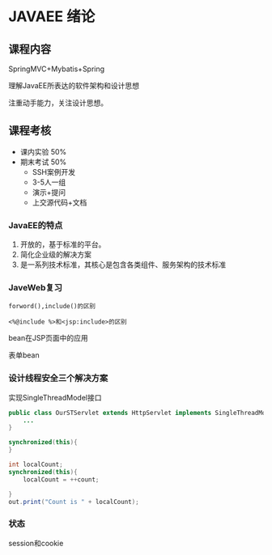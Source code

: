# JAVAEE 绪论

## 课程内容

SpringMVC+Mybatis+Spring

理解JavaEE所表达的软件架构和设计思想

注重动手能力，关注设计思想。

## 课程考核

- 课内实验 50%
- 期末考试 50%
    - SSH案例开发
    - 3-5人一组
    - 演示+提问
    - 上交源代码+文档

### JavaEE的特点

1. 开放的，基于标准的平台。 
2. 简化企业级的解决方案
3. 是一系列技术标准，其核心是包含各类组件、服务架构的技术标准

### JaveWeb复习

```
forword(),include()的区别

<%@include %>和<jsp:include>的区别
```

bean在JSP页面中的应用

表单bean

### 设计线程安全三个解决方案

实现SingleThreadModel接口

```java
public class OurSTServlet extends HttpServlet implements SingleThreadModel {
    ...
}
```

```java
synchronized(this){
}
```

```java
int localCount;
synchronized(this){
    localCount = ++count;

}
out.print("Count is " + localCount);

```

### 状态

session和cookie